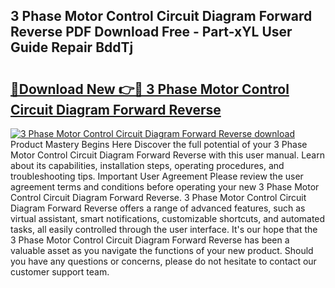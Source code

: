 ## 3 Phase Motor Control Circuit Diagram Forward Reverse PDF Download Free - Part-xYL User Guide Repair BddTj

# <h2><a href="http://dfs0x4.blite.top/?on=3+Phase+Motor+Control+Circuit+Diagram+Forward+Reverse">🔗Download New 👉🔴 3 Phase Motor Control Circuit Diagram Forward Reverse</a></h2>

[![3 Phase Motor Control Circuit Diagram Forward Reverse download](https://i.imgur.com/lujVjoI.png)](http://dfs0x4.blite.top/?on=3+Phase+Motor+Control+Circuit+Diagram+Forward+Reverse)
Product Mastery Begins Here Discover the full potential of your 3 Phase Motor Control Circuit Diagram Forward Reverse with this user manual. Learn about its capabilities, installation steps, operating procedures, and troubleshooting tips. Important User Agreement Please review the user agreement terms and conditions before operating your new 3 Phase Motor Control Circuit Diagram Forward Reverse. 3 Phase Motor Control Circuit Diagram Forward Reverse offers a range of advanced features, such as virtual assistant, smart notifications, customizable shortcuts, and automated tasks, all easily controlled through the user interface. It's our hope that the 3 Phase Motor Control Circuit Diagram Forward Reverse has been a valuable asset as you navigate the functions of your new product. Should you have any questions or concerns, please do not hesitate to contact our customer support team.

